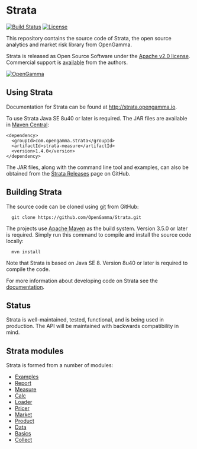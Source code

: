 Strata
======

[![Build Status](https://travis-ci.org/OpenGamma/Strata.svg?branch=master)](https://travis-ci.org/OpenGamma/Strata) [![License](http://img.shields.io/:license-apache-blue.svg)](http://www.apache.org/licenses/LICENSE-2.0.html)

This repository contains the source code of Strata, the open source analytics and market risk library from OpenGamma.

Strata is released as Open Source Software under the
[Apache v2.0 license](http://www.apache.org/licenses/LICENSE-2.0.html). 
Commercial support is [available](http://www.opengamma.com/) from the authors.

[![OpenGamma](https://s3-eu-west-1.amazonaws.com/og-public-downloads/og-logo-alpha.png "OpenGamma")](http://www.opengamma.com)


Using Strata
------------

Documentation for Strata can be found at http://strata.opengamma.io.

To use Strata Java SE 8u40 or later is required.
The JAR files are available in [Maven Central](http://search.maven.org/#search%7Cga%7C1%7Cg%3A%22com.opengamma.strata%22):

```
<dependency>
  <groupId>com.opengamma.strata</groupId>
  <artifactId>strata-measure</artifactId>
  <version>1.4.0</version>
</dependency>
```

The JAR files, along with the command line tool and examples, can also be obtained from
the [Strata Releases](https://github.com/OpenGamma/Strata/releases) page on GitHub.


Building Strata
---------------

The source code can be cloned using [git](http://git-scm.com/) from GitHub:

```
  git clone https://github.com/OpenGamma/Strata.git
```

The projects use [Apache Maven](http://maven.apache.org/) as the build system.
Version 3.5.0 or later is required.
Simply run this command to compile and install the source code locally:

```
  mvn install
```

Note that Strata is based on Java SE 8.
Version 8u40 or later is required to compile the code.

For more information about developing code on Strata
see the [documentation](http://strata.opengamma.io).


Status
------

Strata is well-maintained, tested, functional, and is being used in production.
The API will be maintained with backwards compatibility in mind.


Strata modules
--------------

Strata is formed from a number of modules:

* [Examples](examples/README.md)
* [Report](modules/report/README.md)
* [Measure](modules/measure/README.md)
* [Calc](modules/calc/README.md)
* [Loader](modules/loader/README.md)
* [Pricer](modules/pricer/README.md)
* [Market](modules/market/README.md)
* [Product](modules/product/README.md)
* [Data](modules/data/README.md)
* [Basics](modules/basics/README.md)
* [Collect](modules/collect/README.md)
